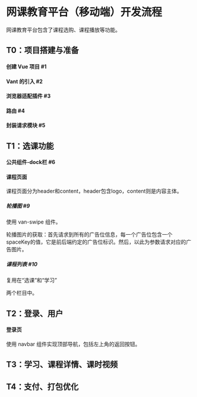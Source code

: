 # 网课教育平台（移动端）开发流程

网课教育平台包含了课程选购、课程播放等功能。

## T0：项目搭建与准备

#### 创建 Vue 项目 #1

#### Vant 的引入 #2

#### 浏览器适配插件 #3

#### 路由 #4

#### 封装请求模块 #5

## T1：选课功能

#### 公共组件-dock栏 #6

#### 课程页面

课程页面分为header和content，header包含logo，content则是内容主体。

##### 轮播图 #9

使用 van-swipe 组件。

轮播图片的获取：首先请求到所有的广告位信息，每一个广告位包含一个spaceKey的值，它是前后端约定的广告位标识。然后，以此为参数请求对应的广告图片。

##### 课程列表 #10

复用在“选课”和“学习”

两个栏目中。

## T2：登录、用户

#### 登录页

使用 navbar 组件实现顶部导航，包括左上角的返回按钮。

## T3：学习、课程详情、课时视频

## T4：支付、打包优化
